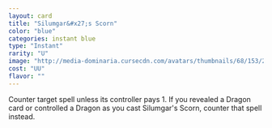 ```yaml
---
layout: card
title: "Silumgar&#x27;s Scorn"
color: "blue"
categories: instant blue
type: "Instant"
rarity: "U"
image: "http://media-dominaria.cursecdn.com/avatars/thumbnails/68/153/200/283/635614934844840265.png"
cost: "UU"
flavor: ""
---
```


Counter target spell unless its controller pays <span class="tip mana-icon mana-colorless-01" title="1 Colorless Mana">1</span>.  If you revealed a Dragon card or controlled a Dragon as you cast Silumgar's Scorn, counter that spell instead.
